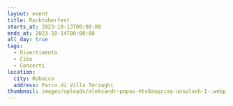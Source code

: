 ```yaml
---
layout: event
title: Rocktoberfest
starts_at: 2023-10-13T00:00:00
ends_at: 2023-10-14T00:00:00
all_day: true
tags:
  - Divertimento
  - Cibo
  - Concerti
location:
  city: Robecco
  address: Parco di Villa Terzaghi
thumbnail: images/uploads/aleksandr-popov-htv8aapzioq-unsplash-1-.webp
---
```

